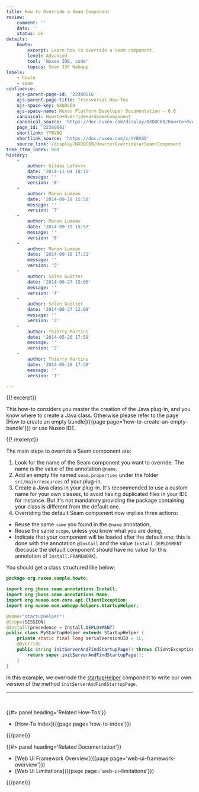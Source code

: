 ```yaml
---
title: How to Override a Seam Component
review:
    comment: ''
    date: ''
    status: ok
details:
    howto:
        excerpt: Learn how to override a seam component.
        level: Advanced
        tool: 'Nuxeo IDE, code'
        topics: Seam JSF Webapp
labels:
    - howto
    - seam
confluence:
    ajs-parent-page-id: '22380616'
    ajs-parent-page-title: Transversal How-Tos
    ajs-space-key: NXDOC60
    ajs-space-name: Nuxeo Platform Developer Documentation — 6.0
    canonical: How+to+Override+a+Seam+Component
    canonical_source: 'https://doc.nuxeo.com/display/NXDOC60/How+to+Override+a+Seam+Component'
    page_id: '22380641'
    shortlink: YYBVAQ
    shortlink_source: 'https://doc.nuxeo.com/x/YYBVAQ'
    source_link: /display/NXDOC60/How+to+Override+a+Seam+Component
tree_item_index: 800
history:
    -
        author: Gildas Lefevre
        date: '2014-11-04 18:15'
        message: ''
        version: '8'
    -
        author: Manon Lumeau
        date: '2014-09-19 15:58'
        message: ''
        version: '7'
    -
        author: Manon Lumeau
        date: '2014-09-19 15:57'
        message: ''
        version: '6'
    -
        author: Manon Lumeau
        date: '2014-09-18 17:21'
        message: ''
        version: '5'
    -
        author: Solen Guitter
        date: '2014-06-27 15:06'
        message: ''
        version: '4'
    -
        author: Solen Guitter
        date: '2014-06-27 12:09'
        message: ''
        version: '3'
    -
        author: Thierry Martins
        date: '2014-05-26 17:59'
        message: ''
        version: '2'
    -
        author: Thierry Martins
        date: '2014-05-26 17:50'
        message: ''
        version: '1'

---
```

{{! excerpt}}

This how-to considers you master the creation of the Java plug-in, and you know where to create a Java class. Otherwise please refer to the page [How to create an empty bundle]({{page page='how-to-create-an-empty-bundle'}}) or use Nuxeo IDE.

{{! /excerpt}}

The main steps to override a Seam component are:

1.  Look for the name of the Seam component you want to override. The name is the value of the annotation `@name`.
2.  Add an empty file named `seam.properties` under the folder `src/main/resources` of your plug-in.
3.  Create a Java class in your plug-in. It's recommended to use a custom name for your own classes, to avoid having duplicated files in your IDE for instance. But it's not mandatory providing the package containing your class is different from the default one.
4.  Overriding the default Seam component now implies three actions:

*   Reuse the same `name` you found in the `@name` annotation,
*   Reuse the same `scope`, unless you know what you are doing,
*   Indicate that your component will be loaded after the default one: this is done with the annotation `@Install` and the value `Install.DEPLOYMENT` (because the default component should have no value for this annotation of `Install.FRAMEWORK`).

You should get a class structured like below:

```java
package org.nuxeo.sample.howto;

import org.jboss.seam.annotations.Install;
import org.jboss.seam.annotations.Name;
import org.nuxeo.ecm.core.api.ClientException;
import org.nuxeo.ecm.webapp.helpers.StartupHelper;

@Name("startupHelper")
@Scope(SESSION)
@Install(precedence = Install.DEPLOYMENT)
public class MyStartupHelper extends StartupHelper {
    private static final long serialVersionUID = 1L;
    @Override
    public String initServerAndFindStartupPage() throws ClientException {
        return super.initServerAndFindStartupPage();
    }
}
```

In this example, we overrode the [startupHelper](https://github.com/nuxeo/nuxeo-dm/blob/release-6.0/nuxeo-platform-webapp-core/src/main/java/org/nuxeo/ecm/webapp/helpers/StartupHelper.java) component to write our own version of the method `initServerAndFindStartupPage`.

* * *

&nbsp;

<div class="row" data-equalizer data-equalize-on="medium"><div class="column medium-6">{{#> panel heading='Related How-Tos'}}

- [How-To Index]({{page page='how-to-index'}})

{{/panel}}</div><div class="column medium-6">{{#> panel heading='Related Documentation'}}

- [Web UI Framework Overview]({{page page='web-ui-framework-overview'}})
- [Web UI Limitations]({{page page='web-ui-limitations'}})

{{/panel}}</div></div>
